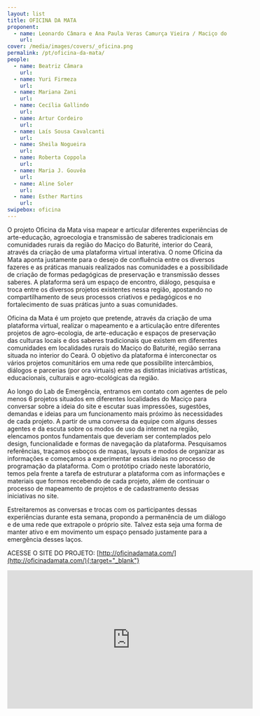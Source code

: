 ```yaml
---
layout: list
title: OFICINA DA MATA
proponent:
  - name: Leonardo Câmara e Ana Paula Veras Camurça Vieira / Maciço do Baturité, CE
    url: 
cover: /media/images/covers/_oficina.png
permalink: /pt/oficina-da-mata/
people:
  - name: Beatriz Câmara
    url: 
  - name: Yuri Firmeza
    url: 
  - name: Mariana Zani
    url: 
  - name: Cecília Gallindo
    url: 
  - name: Artur Cordeiro
    url: 
  - name: Laís Sousa Cavalcanti
    url: 
  - name: Sheila Nogueira
    url: 
  - name: Roberta Coppola
    url: 
  - name: Maria J. Gouvêa
    url: 
  - name: Aline Soler
    url: 
  - name: Esther Martins
    url: 
swipebox: oficina
---
```


O projeto Oficina da Mata visa mapear e articular diferentes experiências de arte-educação, agroecologia e transmissão de saberes tradicionais em comunidades rurais da região do Maciço do Baturité, interior do Ceará, através da criação de uma plataforma virtual interativa. O nome Oficina da Mata aponta justamente para o desejo de confluência entre os diversos fazeres e as práticas manuais realizados nas comunidades e a possibilidade de criação de formas pedagógicas de preservação e transmissão desses saberes. A plataforma será um espaço de encontro, diálogo, pesquisa e troca entre os diversos projetos existentes nessa região, apostando no compartilhamento de seus processos criativos e pedagógicos e no fortalecimento de suas práticas junto a suas comunidades.

Oficina da Mata é um projeto que pretende, através da criação de uma plataforma virtual, realizar o mapeamento e a articulação entre diferentes projetos de agro-ecologia, de arte-educação e espaços de preservação das culturas locais e dos saberes tradicionais que existem em diferentes comunidades em localidades rurais do Maciço do Baturité, região serrana
situada no interior do Ceará. O objetivo da plataforma é interconectar os vários projetos comunitários em uma rede que possibilite intercâmbios, diálogos e parcerias (por ora virtuais) entre as distintas iniciativas artísticas, educacionais, culturais e agro-ecológicas da região.

Ao longo do Lab de Emergência, entramos em contato com agentes de pelo menos 6 projetos situados em diferentes localidades do Maciço para conversar sobre a ideia do site e escutar suas impressões, sugestões, demandas e ideias para um funcionamento mais próximo às necessidades de cada projeto. A partir de uma conversa da equipe com alguns desses agentes e da escuta sobre os modos de uso da internet na região, elencamos pontos fundamentais que deveriam ser contemplados pelo design, funcionalidade e formas de navegação da plataforma.
Pesquisamos referências, traçamos esboços de mapas, layouts e modos de organizar as informações e começamos a experimentar essas ideias no processo de programação da plataforma.
Com o protótipo criado neste laboratório, temos pela frente a tarefa de estruturar a plataforma com as informações e materiais que formos recebendo de cada projeto, além de continuar o processo de mapeamento de projetos e de cadastramento dessas iniciativas no site.

Estreitaremos as conversas e trocas com os participantes dessas experiências durante esta semana, propondo a permanência de um diálogo e de uma rede que extrapole o próprio site. Talvez esta seja uma forma de manter ativo e em movimento um espaço pensado justamente para a emergência desses laços.

ACESSE O SITE DO PROJETO: [http://oficinadamata.com/](http://oficinadamata.com/){:target="_blank"}

<iframe width="560" height="315" src="https://youtu.be/B36llDlTVt0" frameborder="0" allow="accelerometer; autoplay; encrypted-media; gyroscope; picture-in-picture" allowfullscreen></iframe>